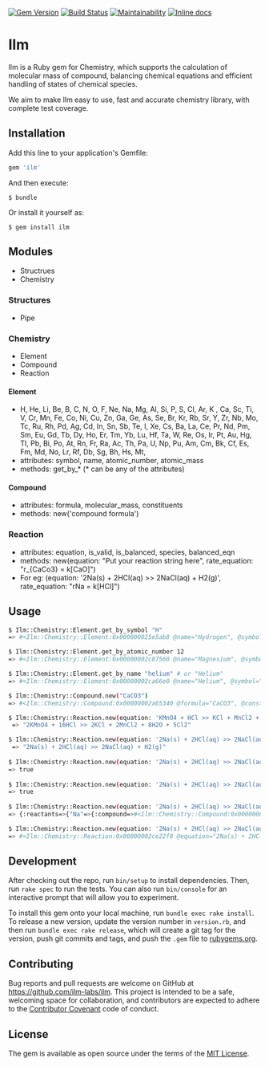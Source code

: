 [![Gem Version](https://badge.fury.io/rb/ilm.svg)](https://badge.fury.io/rb/ilm)
[![Build Status](https://www.travis-ci.com/ilm-labs/ilm.svg?branch=master)](https://www.travis-ci.com/ilm-labs/ilm)
[![Maintainability](https://api.codeclimate.com/v1/badges/4cac0f749ff28696470b/maintainability)](https://codeclimate.com/github/ilm-labs/ilm/maintainability)
[![Inline docs](http://inch-ci.org/github/ilm-labs/ilm.svg?branch=master)](http://inch-ci.org/github/ilm-labs/ilm)

# Ilm
Ilm is a Ruby gem for Chemistry, which supports the calculation of molecular mass of compound, balancing chemical equations and efficient handling of states of chemical species.

We aim to make Ilm easy to use, fast and accurate chemistry library, with complete test coverage.

## Installation

Add this line to your application's Gemfile:

```ruby
gem 'ilm'
```

And then execute:

    $ bundle

Or install it yourself as:

    $ gem install ilm

## Modules

* Structrues
* Chemistry

### Structures
* Pipe

### Chemistry

* Element
* Compound
* Reaction

#### Element

* H, He, Li, Be, B, C, N, O, F, Ne, Na, Mg, Al, Si, P, S, Cl, Ar, K , Ca, Sc, Ti, V, Cr, Mn, Fe, Co, Ni, Cu, Zn, Ga, Ge, As, Se, Br, Kr, Rb, Sr, Y, Zr, Nb, Mo, Tc, Ru, Rh, Pd, Ag, Cd, In, Sn, Sb, Te, I, Xe, Cs, Ba, La, Ce, Pr, Nd, Pm, Sm, Eu, Gd, Tb, Dy, Ho, Er, Tm, Yb, Lu, Hf, Ta, W, Re, Os, Ir, Pt, Au, Hg, Tl, Pb, Bi, Po, At, Rn, Fr, Ra, Ac, Th, Pa, U, Np, Pu, Am, Cm, Bk, Cf, Es, Fm, Md, No, Lr, Rf, Db, Sg, Bh, Hs, Mt,
* attributes: symbol, name, atomic_number, atomic_mass
* methods: get_by_* (* can be any of the attributes)

#### Compound

* attributes: formula, molecular_mass, constituents
* methods: new('compound formula')

### Reaction

* attributes: equation, is_valid, is_balanced, species, balanced_eqn
* methods: new(equation: "Put your reaction string here", rate_equation: "r_{CaCo3} = k[CaO]")
* For eg: (equation: '2Na(s) + 2HCl(aq) >> 2NaCl(aq) + H2(g)', rate_equation: "rNa = k[HCl]")

## Usage
```bash
$ Ilm::Chemistry::Element.get_by_symbol "H"
=> #<Ilm::Chemistry::Element:0x000000025e5ab8 @name="Hydrogen", @symbol="H", @atomic_number=1, @atomic_mass=#<Unitwise::Measurement value=1.0079 unit=u>>

$ Ilm::Chemistry::Element.get_by_atomic_number 12
=> #<Ilm::Chemistry::Element:0x00000002c87560 @name="Magnesium", @symbol="Mg", @atomic_number=12, @atomic_mass=#<Unitwise::Measurement value=24.305 unit=u>>

$ Ilm::Chemistry::Element.get_by_name "helium" # or "Helium"
=> #<Ilm::Chemistry::Element:0x00000002ca66e0 @name="Helium", @symbol="He", @atomic_number=2, @atomic_mass=#<Unitwise::Measurement value=4.002602 unit=u>>

$ Ilm::Chemistry::Compound.new("CaCO3")
=> #<Ilm::Chemistry::Compound:0x00000002a65340 @formula="CaCO3", @constituents={"Ca"=>{:element=>#<Ilm::Chemistry::Element:0x00000002c805a8 @name="Calcium", @symbol="Ca", @atomic_number=20, @atomic_mass=#<Unitwise::Measurement value=40.078 unit=u>>, :atom_count=>1}, "C"=>{:element=>#<Ilm::Chemistry::Element:0x00000002c8f6e8 @name="Carbon", @symbol="C", @atomic_number=6, @atomic_mass=#<Unitwise::Measurement value=12.0107 unit=u>>, :atom_count=>1}, "O"=>{:element=>#<Ilm::Chemistry::Element:0x00000002c8dc30 @name="Oxygen", @symbol="O", @atomic_number=8, @atomic_mass=#<Unitwise::Measurement value=15.9996 unit=u>>, :atom_count=>3}}, @molecular_mass=#<Unitwise::Measurement value=100.0875 unit=u>>

$ Ilm::Chemistry::Reaction.new(equation: 'KMnO4 + HCl >> KCl + MnCl2 + H2O + Cl2').balanced_eqn
 => "2KMnO4 + 16HCl >> 2KCl + 2MnCl2 + 8H2O + 5Cl2"

$ Ilm::Chemistry::Reaction.new(equation: '2Na(s) + 2HCl(aq) >> 2NaCl(aq) + H2(g)').equation
 => "2Na(s) + 2HCl(aq) >> 2NaCl(aq) + H2(g)" 
 
$ Ilm::Chemistry::Reaction.new(equation: '2Na(s) + 2HCl(aq) >> 2NaCl(aq) + H2(g)').is_valid
=> true 
 
$ Ilm::Chemistry::Reaction.new(equation: '2Na(s) + 2HCl(aq) >> 2NaCl(aq) + H2(g)').is_balanced
=> true 
 
$ Ilm::Chemistry::Reaction.new(equation: '2Na(s) + 2HCl(aq) >> 2NaCl(aq) + H2(g)').species
=> {:reactants=>{"Na"=>{:compound=>#<Ilm::Chemistry::Compound:0x00000002ca6910 @formula="Na", @constituents={"Na"=>{:element=>#<Ilm::Chemistry::Element:0x00000002c88e10 @name="Sodium", @symbol="Na", @atomic_number=11, @atomic_mass=#<Unitwise::Measurement value=22.9897 unit=u>>, :atom_count=>1}}, @molecular_mass=#<Unitwise::Measurement value=22.9897 unit=u>>, :stoichiometry=>2, :state=>"solid"}, "HCl"=>{:compound=>#<Ilm::Chemistry::Compound:0x00000002c90ed0 @formula="HCl", @constituents={"H"=>{:element=>#<Ilm::Chemistry::Element:0x000000025e5ab8 @name="Hydrogen", @symbol="H", @atomic_number=1, @atomic_mass=#<Unitwise::Measurement value=1.0079 unit=u>>, :atom_count=>1}, "Cl"=>{:element=>#<Ilm::Chemistry::Element:0x00000002c82c90 @name="Chlorine", @symbol="Cl", @atomic_number=17, @atomic_mass=#<Unitwise::Measurement value=35.453 unit=u>>, :atom_count=>1}}, @molecular_mass=#<Unitwise::Measurement value=36.4609 unit=u>>, :stoichiometry=>2, :state=>"aqueous"}}, :products=>{"NaCl"=>{:compound=>#<Ilm::Chemistry::Compound:0x00000002c73bf0 @formula="NaCl", @constituents={"Na"=>{:element=>#<Ilm::Chemistry::Element:0x00000002c88e10 @name="Sodium", @symbol="Na", @atomic_number=11, @atomic_mass=#<Unitwise::Measurement value=22.9897 unit=u>>, :atom_count=>1}, "Cl"=>{:element=>#<Ilm::Chemistry::Element:0x00000002c82c90 @name="Chlorine", @symbol="Cl", @atomic_number=17, @atomic_mass=#<Unitwise::Measurement value=35.453 unit=u>>, :atom_count=>1}}, @molecular_mass=#<Unitwise::Measurement value=58.4427 unit=u>>, :stoichiometry=>2, :state=>"aqueous"}, "H2"=>{:compound=>#<Ilm::Chemistry::Compound:0x00000002c34180 @formula="H2", @constituents={"H"=>{:element=>#<Ilm::Chemistry::Element:0x000000025e5ab8 @name="Hydrogen", @symbol="H", @atomic_number=1, @atomic_mass=#<Unitwise::Measurement value=1.0079 unit=u>>, :atom_count=>2}}, @molecular_mass=#<Unitwise::Measurement value=2.0158 unit=u>>, :stoichiometry=>1, :state=>"gaseous"}}}

$ Ilm::Chemistry::Reaction.new(equation: '2Na(s) + 2HCl(aq) >> 2NaCl(aq) + H2(g)')
=> #<Ilm::Chemistry::Reaction:0x00000002ce22f8 @equation="2Na(s) + 2HCl(aq) >> 2NaCl(aq) + H2(g)", @species={:reactants=>{"Na"=>{:compound=>#<Ilm::Chemistry::Compound:0x00000002ce1d80 @formula="Na", @constituents={"Na"=>{:element=>#<Ilm::Chemistry::Element:0x00000002c88e10 @name="Sodium", @symbol="Na", @atomic_number=11, @atomic_mass=#<Unitwise::Measurement value=22.9897 unit=u>>, :atom_count=>1}}, @molecular_mass=#<Unitwise::Measurement value=22.9897 unit=u>>, :stoichiometry=>2, :state=>"solid"}, "HCl"=>{:compound=>#<Ilm::Chemistry::Compound:0x00000002cabdc0 @formula="HCl", @constituents={"H"=>{:element=>#<Ilm::Chemistry::Element:0x000000025e5ab8 @name="Hydrogen", @symbol="H", @atomic_number=1, @atomic_mass=#<Unitwise::Measurement value=1.0079 unit=u>>, :atom_count=>1}, "Cl"=>{:element=>#<Ilm::Chemistry::Element:0x00000002c82c90 @name="Chlorine", @symbol="Cl", @atomic_number=17, @atomic_mass=#<Unitwise::Measurement value=35.453 unit=u>>, :atom_count=>1}}, @molecular_mass=#<Unitwise::Measurement value=36.4609 unit=u>>, :stoichiometry=>2, :state=>"aqueous"}}, :products=>{"NaCl"=>{:compound=>#<Ilm::Chemistry::Compound:0x00000002c8cda8 @formula="NaCl", @constituents={"Na"=>{:element=>#<Ilm::Chemistry::Element:0x00000002c88e10 @name="Sodium", @symbol="Na", @atomic_number=11, @atomic_mass=#<Unitwise::Measurement value=22.9897 unit=u>>, :atom_count=>1}, "Cl"=>{:element=>#<Ilm::Chemistry::Element:0x00000002c82c90 @name="Chlorine", @symbol="Cl", @atomic_number=17, @atomic_mass=#<Unitwise::Measurement value=35.453 unit=u>>, :atom_count=>1}}, @molecular_mass=#<Unitwise::Measurement value=58.4427 unit=u>>, :stoichiometry=>2, :state=>"aqueous"},"H2"=>{:compound=>#<Ilm::Chemistry::Compound:0x00000002c6f938 @formula="H2", @constituents={"H"=>{:element=>#<Ilm::Chemistry::Element:0x000000025e5ab8 @name="Hydrogen", @symbol="H", @atomic_number=1, @atomic_mass=#<Unitwise::Measurement value=1.0079 unit=u>>, :atom_count=>2}}, @molecular_mass=#<Unitwise::Measurement value=2.0158 unit=u>>, :stoichiometry=>1, :state=>"gaseous"}}}, @is_valid=true, @is_balanced=true> 
```
## Development

After checking out the repo, run `bin/setup` to install dependencies. Then, run `rake spec` to run the tests. You can also run `bin/console` for an interactive prompt that will allow you to experiment.

To install this gem onto your local machine, run `bundle exec rake install`. To release a new version, update the version number in `version.rb`, and then run `bundle exec rake release`, which will create a git tag for the version, push git commits and tags, and push the `.gem` file to [rubygems.org](https://rubygems.org).

## Contributing

Bug reports and pull requests are welcome on GitHub at https://github.com/ilm-labs/ilm. This project is intended to be a safe, welcoming space for collaboration, and contributors are expected to adhere to the [Contributor Covenant](http://contributor-covenant.org) code of conduct.


## License

The gem is available as open source under the terms of the [MIT License](http://opensource.org/licenses/MIT).

